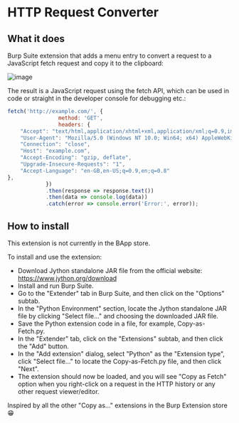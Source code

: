 # HTTP Request Converter
## What it does
Burp Suite extension that adds a menu entry to convert a request to a JavaScript fetch request and copy it to the clipboard:

![image](https://user-images.githubusercontent.com/16190664/234110234-a30ea0ee-4c23-4aec-bd48-960423a32e3f.png)

The result is a JavaScript request using the fetch API, which can be used in code or straight in the developer console for debugging etc.:

```javascript
fetch('http://example.com/', {
                method: 'GET',
                headers: {
    "Accept": "text/html,application/xhtml+xml,application/xml;q=0.9,image/avif,image/webp,image/apng,*/*;q=0.8,application/signed-exchange;v=b3;q=0.7", 
    "User-Agent": "Mozilla/5.0 (Windows NT 10.0; Win64; x64) AppleWebKit/537.36 (KHTML, like Gecko) Chrome/112.0.5615.138 Safari/537.36", 
    "Connection": "close", 
    "Host": "example.com", 
    "Accept-Encoding": "gzip, deflate", 
    "Upgrade-Insecure-Requests": "1", 
    "Accept-Language": "en-GB,en-US;q=0.9,en;q=0.8"
},
            })
            .then(response => response.text())
            .then(data => console.log(data))
            .catch(error => console.error('Error:', error));
```

## How to install
This extension is not currently in the BApp store.

To install and use the extension:
- Download Jython standalone JAR file from the official website: https://www.jython.org/download
- Install and run Burp Suite.
- Go to the "Extender" tab in Burp Suite, and then click on the "Options" subtab.
- In the "Python Environment" section, locate the Jython standalone JAR file by clicking "Select file..." and choosing the downloaded JAR file.
- Save the Python extension code in a file, for example, Copy-as-Fetch.py.
- In the "Extender" tab, click on the "Extensions" subtab, and then click the "Add" button.
- In the "Add extension" dialog, select "Python" as the "Extension type", click "Select file..." to locate the Copy-as-Fetch.py file, and then click "Next".
- The extension should now be loaded, and you will see "Copy as Fetch" option when you right-click on a request in the HTTP history or any other request viewer/editor.

Inspired by all the other "Copy as..." extensions in the Burp Extension store :grin:
